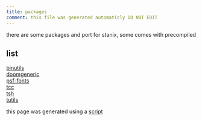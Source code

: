 ```yaml
---
title: packages
comment: this file was generated automaticly DO NOT EDIT
---
```

there are some packages and port for stanix, some comes with precompiled
## list
[binutils](binutils)  
[doomgeneric](doomgeneric)  
[psf-fonts](psf-fonts)  
[tcc](tcc)  
[tsh](tsh)  
[tutils](tutils)  

this page was generated using a [script](../update-packages.md)
